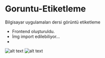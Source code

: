 # Goruntu-Etiketleme
 Bilgisayar uygulamaları dersi görüntü etiketleme
- Frontend oluşturuldu.
- İmg import edilebiliyor...
- 
![alt text](https://github.com/onursonmeznet/Goruntu-Etiketleme/blob/main/imgview/s1.jpg)
![alt text](https://github.com/onursonmeznet/Goruntu-Etiketleme/blob/main/imgview/s2.jpg)
